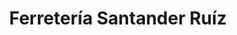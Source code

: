 ---
title: "Ferretería Santander Ruíz"
url: /el-dorado/ferreteria-santander-ruiz/
shop: Eisenwaren
---